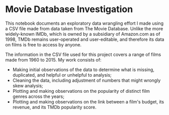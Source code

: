 # Movie Database Investigation

This notebook documents an exploratory data wrangling effort I made using a CSV file made from data taken from The Movie 
Database. Unlike the more widely-known IMDb, which is owned by a subsidiary of Amazon.com as of 1998, TMDb remains user-operated
and user-editable, and therefore its data on films is free to access by anyone.

The information in the CSV file used for this project covers a range of films made from 1960 to 2015. My work consists of:

- Making initial observations of the data to determine what is missing, duplicated, and helpful or unhelpful to analysis;
- Cleaning the data, including adjustment of numbers that might wrongly skew analysis;
- Plotting and making observations on the popularity of distinct film genres across the years;
- Plotting and making observations on the link between a film's budget, its revenue, and its TMDb popularity score.
